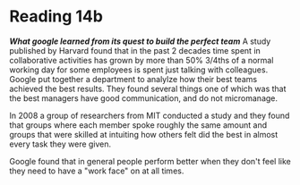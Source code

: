 # Reading 14b

***What google learned from its quest to build the perfect team***
A study published by Harvard found that in the past 2 decades time spent in collaborative activities has grown by more than 50%
3/4ths of a normal working day for some employees is spent just talking with colleagues. 
Google put together a department to analylze how their best teams achieved the best results. They found several things one of which was that the best managers have good communication, and do not micromanage.

In 2008 a group of researchers from MIT conducted a study and they found that groups where each member spoke roughly the same amount and groups that were skilled at intuiting how others felt did the best in almost every 
task they were given. 

Google found that in general people perform better when they don't feel like they need to have a "work face" on at all times. 
